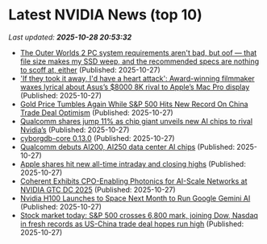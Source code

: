 # Latest NVIDIA News (top 10)
_Last updated: **2025-10-28 20:53:32**_

- [The Outer Worlds 2 PC system requirements aren't bad, but oof — that file size makes my SSD weep, and the recommended specs are nothing to scoff at, either](https://www.windowscentral.com/gaming/the-outer-worlds-2-pc-system-requirements-arent-bad-but-oof-that-file-size-makes-my-ssd-weep-and-the-recommended-specs-are-nothing-to-scoff-at-either) (Published: 2025-10-27)
- ['If they took it away, I'd have a heart attack': Award-winning filmmaker waxes lyrical about Asus’s $8000 8K rival to Apple’s Mac Pro display](https://www.techradar.com/pro/if-they-took-it-away-id-have-a-heart-attack-award-winning-filmmaker-is-wax-lyrical-about-asuss-usd8000-8k-rival-apple-mac-pro-display) (Published: 2025-10-27)
- [Gold Price Tumbles Again While S&P 500 Hits New Record On China Trade Deal Optimism](https://www.forbes.com/sites/antoniopequenoiv/2025/10/27/gold-price-tumbles-again-while-sp-500-hits-new-record-on-china-trade-deal-optimism/) (Published: 2025-10-27)
- [Qualcomm shares jump 11% as chip giant unveils new AI chips to rival Nvidia’s](https://nypost.com/2025/10/27/business/qualcomm-shares-jump-11-on-new-ai-chips-to-rival-nvidia-amd/) (Published: 2025-10-27)
- [cyborgdb-core 0.13.0](https://pypi.org/project/cyborgdb-core/) (Published: 2025-10-27)
- [Qualcomm debuts AI200, AI250 data center AI chips](https://siliconangle.com/2025/10/27/qualcomm-debuts-ai200-ai250-data-center-ai-chips/) (Published: 2025-10-27)
- [Apple shares hit new all-time intraday and closing highs](https://macdailynews.com/2025/10/27/apple-shares-hit-new-all-time-intraday-and-closing-highs-251027/) (Published: 2025-10-27)
- [Coherent Exhibits CPO-Enabling Photonics for AI-Scale Networks at NVIDIA GTC DC 2025](https://www.globenewswire.com/news-release/2025/10/27/3174954/11543/en/Coherent-Exhibits-CPO-Enabling-Photonics-for-AI-Scale-Networks-at-NVIDIA-GTC-DC-2025.html) (Published: 2025-10-27)
- [Nvidia H100 Launches to Space Next Month to Run Google Gemini AI](https://www.nextbigfuture.com/2025/10/nvidia-h100-launches-to-space-next-month-to-run-google-gemini-ai.html) (Published: 2025-10-27)
- [Stock market today: S&P 500 crosses 6,800 mark, joining Dow, Nasdaq in fresh records as US-China trade deal hopes run high](https://finance.yahoo.com/news/live/stock-market-today-sp-500-crosses-6800-mark-joining-dow-nasdaq-in-fresh-records-as-us-china-trade-deal-hopes-run-high-200037582.html) (Published: 2025-10-27)
